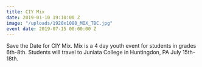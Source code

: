 ```yaml
---
title: CIY Mix
date: 2019-01-10 19:10:00 Z
image: "/uploads/1920x1080_MIX_TBC.jpg"
event date: 2019-07-15 00:00:00 Z
---
```


Save the Date for CIY Mix. Mix is a 4 day youth event for students in grades 6th-8th. Students will travel to Juniata College in Huntingdon, PA July 15th-18th. 